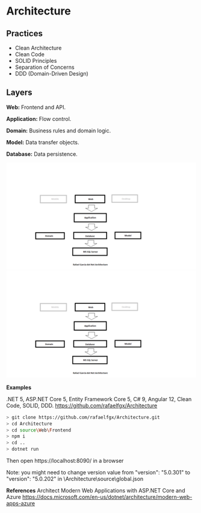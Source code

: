 # Architecture

## Practices

* Clean Architecture
* Clean Code
* SOLID Principles
* Separation of Concerns
* DDD (Domain-Driven Design)

## Layers

**Web:** Frontend and API.

**Application:** Flow control.

**Domain:** Business rules and domain logic.

**Model:** Data transfer objects.

**Database:** Data persistence.

![Alt text](./rafaelfgx.png?raw=true "Title")
![alt text](https://github.com/sahibammar/momd/blob/main/Documentation/Architecture/rafaelfgx.png?raw=true)
            



**Examples**

.NET 5, ASP.NET Core 5, Entity Framework Core 5, C# 9, Angular 12, Clean Code, SOLID, DDD.
https://github.com/rafaelfgx/Architecture
```bash
> git clone https://github.com/rafaelfgx/Architecture.git
> cd Architecture
> cd source\Web\Frontend
> npm i
> cd ..
> dotnet run
```
Then open https://localhost:8090/ in a browser

Note: you might need to change version value from "version": "5.0.301" to "version": "5.0.202" in \Architecture\source\global.json 

**References**
Architect Modern Web Applications with ASP.NET Core and Azure
https://docs.microsoft.com/en-us/dotnet/architecture/modern-web-apps-azure

